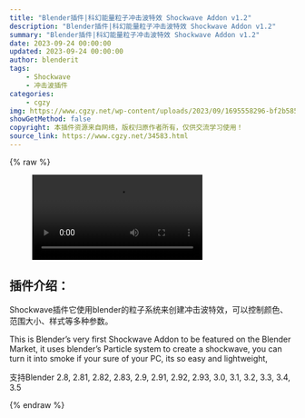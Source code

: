 ```yaml
---
title: "Blender插件|科幻能量粒子冲击波特效 Shockwave Addon v1.2"
description: "Blender插件|科幻能量粒子冲击波特效 Shockwave Addon v1.2"
summary: "Blender插件|科幻能量粒子冲击波特效 Shockwave Addon v1.2"
date: 2023-09-24 00:00:00
updated: 2023-09-24 00:00:00
author: blenderit
tags: 
    - Shockwave
    - 冲击波插件
categories:
    - cgzy
img: https://www.cgzy.net/wp-content/uploads/2023/09/1695558296-bf2b585aaeb7a04.webp
showGetMethod: false
copyright: 本插件资源来自网络，版权归原作者所有，仅供交流学习使用！
source_link: https://www.cgzy.net/34583.html
---
```


{% raw %}
<figure class="wp-block-video aligncenter"><video controls src="http://cloud.video.taobao.com/play/u/null/p/1/e/6/t/1/429391926693.mp4"></video></figure><div class="wp-block-pandastudio-title"><div class="title_style_01"><h2 id="h2-0">插件介绍：</h2></div></div><p class="is-style-text-indent-2em">Shockwave插件它使用blender的粒子系统来创建冲击波特效，可以控制颜色、范围大小、样式等多种参数。</p><p>This is Blender’s very first Shockwave Addon to be featured on the Blender Market, it uses blender’s Particle system to create a shockwave, you can turn it into smoke if your sure of your PC, its so easy and lightweight,</p><div class="wp-block-pandastudio-tips"><div class="tip success "><p>支持Blender 2.8, 2.81, 2.82, 2.83, 2.9, 2.91, 2.92, 2.93, 3.0, 3.1, 3.2, 3.3, 3.4, 3.5</p>
</div></div>
<div style="display: none">cgzy</div>
{% endraw %}